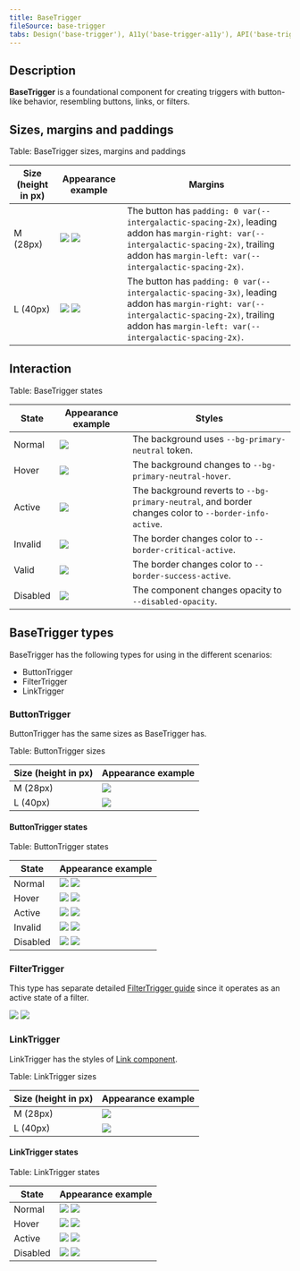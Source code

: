 ```yaml
---
title: BaseTrigger
fileSource: base-trigger
tabs: Design('base-trigger'), A11y('base-trigger-a11y'), API('base-trigger-api'), Example('base-trigger-code'), Changelog('base-trigger-changelog')
---
```


## Description

**BaseTrigger** is a foundational component for creating triggers with button-like behavior, resembling buttons, links, or filters.

## Sizes, margins and paddings

Table: BaseTrigger sizes, margins and paddings

| Size (height in px) | Appearance example                                       | Margins |
| ------------------- | -------------------------------------------------------- | ------- |
| M (28px)            | ![](static/base-trigger-m.png) ![](static/margins-m.png) | The button has `padding: 0 var(--intergalactic-spacing-2x)`, leading addon has `margin-right: var(--intergalactic-spacing-2x)`, trailing addon has `margin-left: var(--intergalactic-spacing-2x)`. |
| L (40px)            | ![](static/base-trigger-l.png) ![](static/margins-l.png) | The button has `padding: 0 var(--intergalactic-spacing-3x)`, leading addon has `margin-right: var(--intergalactic-spacing-2x)`, trailing addon has `margin-left: var(--intergalactic-spacing-2x)`. |

## Interaction

Table: BaseTrigger states

| State     | Appearance example                    | Styles |
| --------- | ------------------------------------- | ------ |
| Normal    | ![](static/base-trigger-normal.png)   | The background uses `--bg-primary-neutral` token. |
| Hover     | ![](static/base-trigger-hover.png)    | The background changes to `--bg-primary-neutral-hover`. |
| Active    | ![](static/base-trigger-active.png)   | The background reverts to `--bg-primary-neutral`, and border changes color to `--border-info-active`. |
| Invalid   | ![](static/base-trigger-invalid.png)  | The border changes color to `--border-critical-active`. |
| Valid     | ![](static/base-trigger-valid.png)    | The border changes color to `--border-success-active`. |
| Disabled  | ![](static/base-trigger-disabled.png) | The component changes opacity to `--disabled-opacity`. |

## BaseTrigger types

BaseTrigger has the following types for using in the different scenarios:

- ButtonTrigger
- FilterTrigger
- LinkTrigger

### ButtonTrigger

ButtonTrigger has the same sizes as BaseTrigger has.

Table: ButtonTrigger sizes

| Size (height in px) | Appearance example                      |
| ------------------- | --------------------------------------- |
| M (28px)            | ![](static/button-trigger-normal-m.png) |
| L (40px)            | ![](static/button-trigger-normal-l.png) |

#### ButtonTrigger states

Table: ButtonTrigger states

| State  | Appearance example |
| ------ | ------------------ |
| Normal | ![](static/button-trigger-normal-m.png) ![](static/button-trigger-normal-l.png) |
| Hover  | ![](static/button-trigger-hover-m.png) ![](static/button-trigger-hover-l.png) |
| Active | ![](static/button-trigger-active-m.png) ![](static/button-trigger-active-l.png) |
| Invalid | ![](static/button-trigger-invalid-m.png) ![](static/button-trigger-invalid-l.png) |
| Disabled | ![](static/button-trigger-disabled-m.png) ![](static/button-trigger-disabled-l.png) |

### FilterTrigger

This type has separate detailed [FilterTrigger guide](/components/filter-trigger/filter-trigger) since it operates as an active state of a filter.

![](static/filter-trigger.png) ![](static/advanced-filter-trigger.png)

### LinkTrigger

LinkTrigger has the styles of [Link component](/components/link/link).

Table: LinkTrigger sizes

| Size (height in px) | Appearance example                    |
| ------------------- | ------------------------------------- |
| M (28px)            | ![](static/link-trigger-normal-m.png) |
| L (40px)            | ![](static/link-trigger-normal-l.png) |

#### LinkTrigger states

Table: LinkTrigger states

| State  | Appearance example |
| ------ | ------------------ |
| Normal | ![](static/link-trigger-normal-m.png) ![](static/link-trigger-normal-l.png) |
| Hover  | ![](static/link-trigger-hover-m.png) ![](static/link-trigger-hover-l.png) |
| Active | ![](static/link-trigger-active-m.png) ![](static/link-trigger-active-l.png) |
| Disabled | ![](static/link-trigger-disabled-m.png) ![](static/link-trigger-disabled-l.png) |


